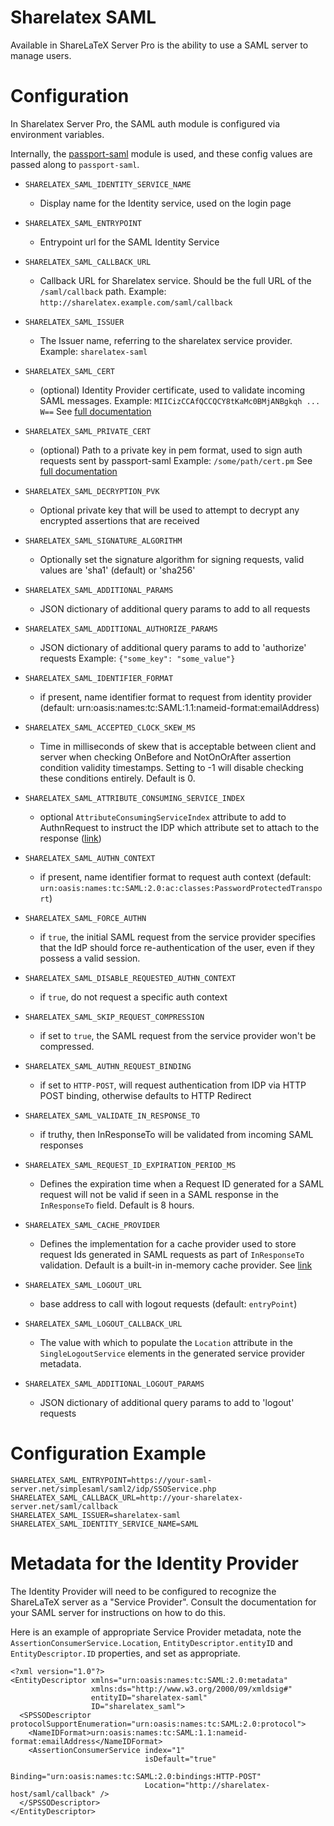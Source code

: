 # Sharelatex SAML

Available in ShareLaTeX Server Pro is the ability to use a SAML server to manage users.



# Configuration

In Sharelatex Server Pro, the SAML auth module is configured via environment variables.

Internally, the [passport-saml](https://github.com/bergie/passport-saml) module is used, and these config values are passed along to `passport-saml`.


- `SHARELATEX_SAML_IDENTITY_SERVICE_NAME`
    * Display name for the Identity service, used on the login page

- `SHARELATEX_SAML_ENTRYPOINT`
    * Entrypoint url for the SAML Identity Service
	
- `SHARELATEX_SAML_CALLBACK_URL`
    * Callback URL for Sharelatex service. Should be the full URL of the `/saml/callback` path.
      Example: `http://sharelatex.example.com/saml/callback`

- `SHARELATEX_SAML_ISSUER`
    * The Issuer name, referring to the sharelatex service provider.
      Example: `sharelatex-saml`

- `SHARELATEX_SAML_CERT`
    * (optional) Identity Provider certificate, used to validate incoming SAML messages.
	  Example: `MIICizCCAfQCCQCY8tKaMc0BMjANBgkqh ... W==`
	  See [full documentation](https://github.com/bergie/passport-saml/blob/master/README.md#security-and-signatures)

- `SHARELATEX_SAML_PRIVATE_CERT`
    * (optional) Path to a private key in pem format, used to sign auth requests sent by passport-saml
	  Example: `/some/path/cert.pm`
	  See [full documentation](https://github.com/bergie/passport-saml/blob/master/README.md#security-and-signatures)

- `SHARELATEX_SAML_DECRYPTION_PVK`
    * Optional private key that will be used to attempt to decrypt any encrypted assertions that are received

- `SHARELATEX_SAML_SIGNATURE_ALGORITHM`
    * Optionally set the signature algorithm for signing requests,
	  valid values are 'sha1' (default) or 'sha256'

- `SHARELATEX_SAML_ADDITIONAL_PARAMS`
    * JSON dictionary of additional query params to add to all requests

- `SHARELATEX_SAML_ADDITIONAL_AUTHORIZE_PARAMS`
    * JSON dictionary of additional query params to add to 'authorize' requests
	  Example: ` {"some_key": "some_value"} `

- `SHARELATEX_SAML_IDENTIFIER_FORMAT`
    * if present, name identifier format to request from identity provider (default: urn:oasis:names:tc:SAML:1.1:nameid-format:emailAddress)
	
- `SHARELATEX_SAML_ACCEPTED_CLOCK_SKEW_MS`
    * Time in milliseconds of skew that is acceptable between client and server when checking OnBefore and NotOnOrAfter assertion
	  condition validity timestamps. Setting to -1 will disable checking these conditions entirely. Default is 0.

- `SHARELATEX_SAML_ATTRIBUTE_CONSUMING_SERVICE_INDEX`
    * optional `AttributeConsumingServiceIndex` attribute to add to AuthnRequest to instruct the IDP which attribute set to attach
	  to the response ([link](http://blog.aniljohn.com/2014/01/data-minimization-front-channel-saml-attribute-requests.html))

- `SHARELATEX_SAML_AUTHN_CONTEXT`
    * if present, name identifier format to request auth context
	  (default: `urn:oasis:names:tc:SAML:2.0:ac:classes:PasswordProtectedTransport`)

- `SHARELATEX_SAML_FORCE_AUTHN `
    * if `true`, the initial SAML request from the service provider specifies that the IdP should force re-authentication of the user,
	  even if they possess a valid session.

- `SHARELATEX_SAML_DISABLE_REQUESTED_AUTHN_CONTEXT `
    * if `true`, do not request a specific auth context

- `SHARELATEX_SAML_SKIP_REQUEST_COMPRESSION `
    * if set to `true`, the SAML request from the service provider won't be compressed.

- `SHARELATEX_SAML_AUTHN_REQUEST_BINDING`
    * if set to `HTTP-POST`, will request authentication from IDP via HTTP POST binding, otherwise defaults to HTTP Redirect

- `SHARELATEX_SAML_VALIDATE_IN_RESPONSE_TO`
    * if truthy, then InResponseTo will be validated from incoming SAML responses

- `SHARELATEX_SAML_REQUEST_ID_EXPIRATION_PERIOD_MS`
    * Defines the expiration time when a Request ID generated for a SAML request will not be valid if seen
	  in a SAML response in the `InResponseTo` field.  Default is 8 hours.

- `SHARELATEX_SAML_CACHE_PROVIDER`
    * Defines the implementation for a cache provider used to store request Ids generated in SAML requests as
	  part of `InResponseTo` validation.  Default is a built-in in-memory cache provider.
	  See [link](https://github.com/bergie/passport-saml/blob/master/README.md)

- `SHARELATEX_SAML_LOGOUT_URL`
    * base address to call with logout requests (default: `entryPoint`)

- `SHARELATEX_SAML_LOGOUT_CALLBACK_URL`
    * The value with which to populate the `Location` attribute in the `SingleLogoutService` elements in the generated service provider metadata.

- `SHARELATEX_SAML_ADDITIONAL_LOGOUT_PARAMS`
    * JSON dictionary of additional query params to add to 'logout' requests


# Configuration Example

```
SHARELATEX_SAML_ENTRYPOINT=https://your-saml-server.net/simplesaml/saml2/idp/SSOService.php
SHARELATEX_SAML_CALLBACK_URL=http://your-sharelatex-server.net/saml/callback
SHARELATEX_SAML_ISSUER=sharelatex-saml
SHARELATEX_SAML_IDENTITY_SERVICE_NAME=SAML
```



# Metadata for the Identity Provider

The Identity Provider will need to be configured to recognize the ShareLaTeX server as a "Service Provider". Consult the documentation for your SAML server for instructions on how to do this.

Here is an example of appropriate Service Provider metadata, note the `AssertionConsumerService.Location`, `EntityDescriptor.entityID` and `EntityDescriptor.ID` properties, and set as appropriate.

```
<?xml version="1.0"?>
<EntityDescriptor xmlns="urn:oasis:names:tc:SAML:2.0:metadata"
                  xmlns:ds="http://www.w3.org/2000/09/xmldsig#"
                  entityID="sharelatex-saml"
                  ID="sharelatex_saml">
  <SPSSODescriptor protocolSupportEnumeration="urn:oasis:names:tc:SAML:2.0:protocol">
    <NameIDFormat>urn:oasis:names:tc:SAML:1.1:nameid-format:emailAddress</NameIDFormat>
    <AssertionConsumerService index="1"
                              isDefault="true"
                              Binding="urn:oasis:names:tc:SAML:2.0:bindings:HTTP-POST"
                              Location="http://sharelatex-host/saml/callback" />
  </SPSSODescriptor>
</EntityDescriptor>
```

